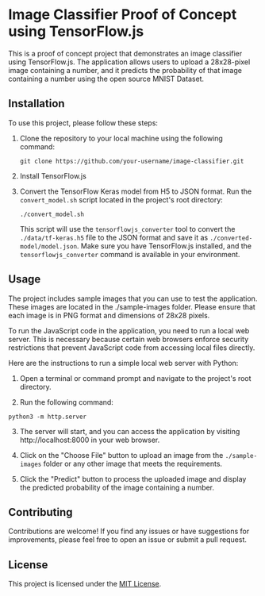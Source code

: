 # Image Classifier Proof of Concept using TensorFlow.js

This is a proof of concept project that demonstrates an image classifier using TensorFlow.js. The application allows users to upload a 28x28-pixel image containing a number, and it predicts the probability of that image containing a number using the open source MNIST Dataset.

## Installation

To use this project, please follow these steps:

1. Clone the repository to your local machine using the following command:

   ```
   git clone https://github.com/your-username/image-classifier.git
   ```

2. Install TensorFlow.js

3. Convert the TensorFlow Keras model from H5 to JSON format. Run the `convert_model.sh` script located in the project's root directory:

   ```
   ./convert_model.sh
   ```

   This script will use the `tensorflowjs_converter` tool to convert the `./data/tf-keras.h5` file to the JSON format and save it as `./converted-model/model.json`. Make sure you have TensorFlow.js installed, and the `tensorflowjs_converter` command is available in your environment.

## Usage

The project includes sample images that you can use to test the application. These images are located in the ./sample-images folder. Please ensure that each image is in PNG format and dimensions of 28x28 pixels.

To run the JavaScript code in the application, you need to run a local web server. This is necessary because certain web browsers enforce security restrictions that prevent JavaScript code from accessing local files directly.

Here are the instructions to run a simple local web server with Python:

1. Open a terminal or command prompt and navigate to the project's root directory.

2. Run the following command:

```
python3 -m http.server
```

3. The server will start, and you can access the application by visiting http://localhost:8000 in your web browser.

4. Click on the "Choose File" button to upload an image from the `./sample-images` folder or any other image that meets the requirements.

5. Click the "Predict" button to process the uploaded image and display the predicted probability of the image containing a number.

## Contributing

Contributions are welcome! If you find any issues or have suggestions for improvements, please feel free to open an issue or submit a pull request.

## License

This project is licensed under the [MIT License](LICENSE).
